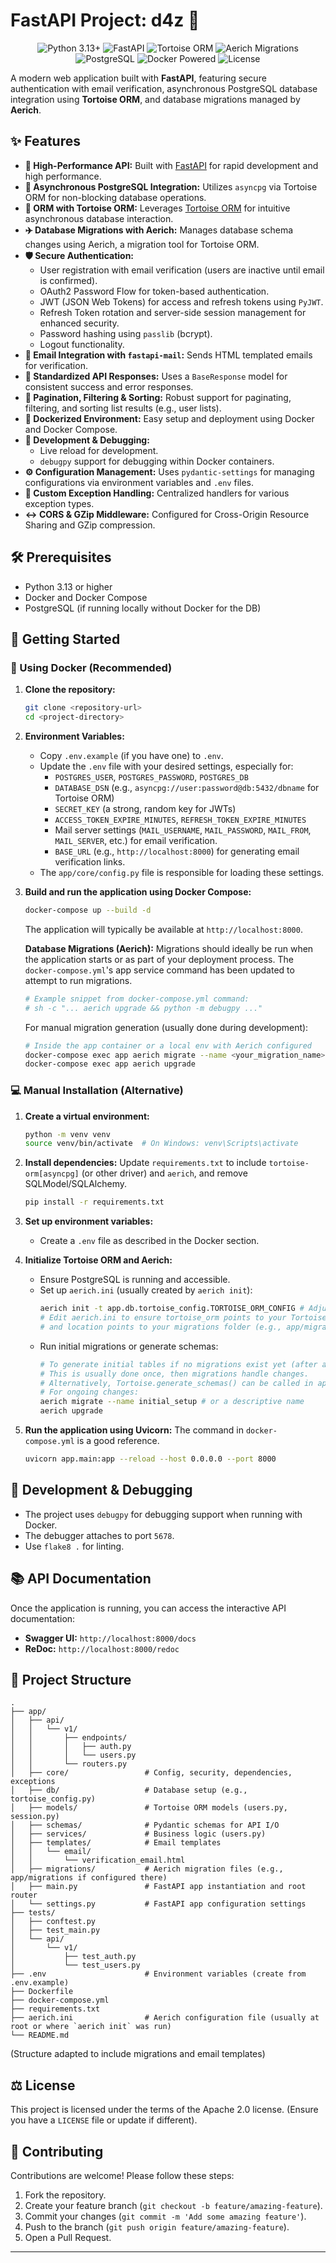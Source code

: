 # FastAPI Project: d4z 🚀

<p align="center">
  <img src="https://img.shields.io/badge/Python-3.13+-blue.svg?style=for-the-badge&logo=python&logoColor=white" alt="Python 3.13+">
  <img src="https://img.shields.io/badge/FastAPI-latest-green.svg?style=for-the-badge&logo=fastapi&logoColor=white" alt="FastAPI">
  <img src="https://img.shields.io/badge/Tortoise_ORM-latest-blue.svg?style=for-the-badge" alt="Tortoise ORM">
  <img src="https://img.shields.io/badge/Aerich-Migrations-lightgrey.svg?style=for-the-badge" alt="Aerich Migrations">
  <img src="https://img.shields.io/badge/PostgreSQL-latest-blue.svg?style=for-the-badge&logo=postgresql&logoColor=white" alt="PostgreSQL">
  <img src="https://img.shields.io/badge/Docker-Powered-blue.svg?style=for-the-badge&logo=docker&logoColor=white" alt="Docker Powered">
  <img src="https://img.shields.io/badge/License-Apache_2.0-orange.svg?style=for-the-badge" alt="License">
</p>

A modern web application built with **FastAPI**, featuring secure authentication with email verification, asynchronous PostgreSQL database integration using **Tortoise ORM**, and database migrations managed by **Aerich**.

## ✨ Features

* **🚀 High-Performance API:** Built with [FastAPI](https://fastapi.tiangolo.com/) for rapid development and high performance.
* **🐘 Asynchronous PostgreSQL Integration:** Utilizes `asyncpg` via Tortoise ORM for non-blocking database operations.
* **🐢 ORM with Tortoise ORM:** Leverages [Tortoise ORM](https://tortoise.github.io/) for intuitive asynchronous database interaction.
* **✈️ Database Migrations with Aerich:** Manages database schema changes using Aerich, a migration tool for Tortoise ORM.
* **🛡️ Secure Authentication:**
    * User registration with email verification (users are inactive until email is confirmed).
    * OAuth2 Password Flow for token-based authentication.
    * JWT (JSON Web Tokens) for access and refresh tokens using `PyJWT`.
    * Refresh Token rotation and server-side session management for enhanced security.
    * Password hashing using `passlib` (bcrypt).
    * Logout functionality.
* **📧 Email Integration with `fastapi-mail`:** Sends HTML templated emails for verification.
* **📄 Standardized API Responses:** Uses a `BaseResponse` model for consistent success and error responses.
* **📖 Pagination, Filtering & Sorting:** Robust support for paginating, filtering, and sorting list results (e.g., user lists).
* **🐳 Dockerized Environment:** Easy setup and deployment using Docker and Docker Compose.
* **🔧 Development & Debugging:**
    * Live reload for development.
    * `debugpy` support for debugging within Docker containers.
* **⚙️ Configuration Management:** Uses `pydantic-settings` for managing configurations via environment variables and `.env` files.
* **📜 Custom Exception Handling:** Centralized handlers for various exception types.
* **↔️ CORS & GZip Middleware:** Configured for Cross-Origin Resource Sharing and GZip compression.

## 🛠️ Prerequisites

* Python 3.13 or higher
* Docker and Docker Compose
* PostgreSQL (if running locally without Docker for the DB)

## 🚀 Getting Started

### 🐳 Using Docker (Recommended)

1.  **Clone the repository:**
    ```bash
    git clone <repository-url>
    cd <project-directory>
    ```
   

2.  **Environment Variables:**
    * Copy `.env.example` (if you have one) to `.env`.
    * Update the `.env` file with your desired settings, especially for:
        * `POSTGRES_USER`, `POSTGRES_PASSWORD`, `POSTGRES_DB`
        * `DATABASE_DSN` (e.g., `asyncpg://user:password@db:5432/dbname` for Tortoise ORM)
        * `SECRET_KEY` (a strong, random key for JWTs)
        * `ACCESS_TOKEN_EXPIRE_MINUTES`, `REFRESH_TOKEN_EXPIRE_MINUTES`
        * Mail server settings (`MAIL_USERNAME`, `MAIL_PASSWORD`, `MAIL_FROM`, `MAIL_SERVER`, etc.) for email verification.
        * `BASE_URL` (e.g., `http://localhost:8000`) for generating email verification links.
    * The `app/core/config.py` file is responsible for loading these settings.

3.  **Build and run the application using Docker Compose:**
    ```bash
    docker-compose up --build -d
    ```
   
    The application will typically be available at `http://localhost:8000`.

    **Database Migrations (Aerich):**
    Migrations should ideally be run when the application starts or as part of your deployment process. The `docker-compose.yml`'s app service command has been updated to attempt to run migrations.
    ```yaml
    # Example snippet from docker-compose.yml command:
    # sh -c "... aerich upgrade && python -m debugpy ..."
    ```
    For manual migration generation (usually done during development):
    ```bash
    # Inside the app container or a local env with Aerich configured
    docker-compose exec app aerich migrate --name <your_migration_name>
    docker-compose exec app aerich upgrade
    ```

### 💻 Manual Installation (Alternative)

1.  **Create a virtual environment:**
    ```bash
    python -m venv venv
    source venv/bin/activate  # On Windows: venv\Scripts\activate
    ```
   

2.  **Install dependencies:**
    Update `requirements.txt` to include `tortoise-orm[asyncpg]` (or other driver) and `aerich`, and remove SQLModel/SQLAlchemy.
    ```bash
    pip install -r requirements.txt
    ```
   

3.  **Set up environment variables:**
    * Create a `.env` file as described in the Docker section.

4.  **Initialize Tortoise ORM and Aerich:**
    * Ensure PostgreSQL is running and accessible.
    * Set up `aerich.ini` (usually created by `aerich init`):
        ```bash
        aerich init -t app.db.tortoise_config.TORTOISE_ORM_CONFIG # Adjust path to your Tortoise config
        # Edit aerich.ini to ensure tortoise_orm points to your Tortoise config
        # and location points to your migrations folder (e.g., app/migrations)
        ```
    * Run initial migrations or generate schemas:
        ```bash
        # To generate initial tables if no migrations exist yet (after aerich init)
        # This is usually done once, then migrations handle changes.
        # Alternatively, Tortoise.generate_schemas() can be called in app startup once.
        # For ongoing changes:
        aerich migrate --name initial_setup # or a descriptive name
        aerich upgrade
        ```

5.  **Run the application using Uvicorn:**
    The command in `docker-compose.yml` is a good reference.
    ```bash
    uvicorn app.main:app --reload --host 0.0.0.0 --port 8000
    ```
   

## 🐛 Development & Debugging

* The project uses `debugpy` for debugging support when running with Docker.
* The debugger attaches to port `5678`.
* Use `flake8 .` for linting.

## 📚 API Documentation

Once the application is running, you can access the interactive API documentation:
* **Swagger UI:** `http://localhost:8000/docs`
* **ReDoc:** `http://localhost:8000/redoc`

## 📁 Project Structure

```
.
├── app/
│   ├── api/
│   │   └── v1/
│   │       ├── endpoints/
│   │       │   ├── auth.py
│   │       │   └── users.py
│   │       └── routers.py
│   ├── core/                 # Config, security, dependencies, exceptions
│   ├── db/                   # Database setup (e.g., tortoise_config.py)
│   ├── models/               # Tortoise ORM models (users.py, session.py)
│   ├── schemas/              # Pydantic schemas for API I/O
│   ├── services/             # Business logic (users.py)
│   ├── templates/            # Email templates
│   │   └── email/
│   │       └── verification_email.html
│   ├── migrations/           # Aerich migration files (e.g., app/migrations if configured there)
│   ├── main.py               # FastAPI app instantiation and root router
│   └── settings.py           # FastAPI app configuration settings
├── tests/
│   ├── conftest.py
│   ├── test_main.py
│   └── api/
│       └── v1/
│           ├── test_auth.py
│           └── test_users.py
├── .env                      # Environment variables (create from .env.example)
├── Dockerfile
├── docker-compose.yml
├── requirements.txt
├── aerich.ini                # Aerich configuration file (usually at root or where `aerich init` was run)
└── README.md
```
(Structure adapted to include migrations and email templates)

## ⚖️ License

This project is licensed under the terms of the Apache 2.0 license. (Ensure you have a `LICENSE` file or update if different).

## 🤝 Contributing

Contributions are welcome! Please follow these steps:
1.  Fork the repository.
2.  Create your feature branch (`git checkout -b feature/amazing-feature`).
3.  Commit your changes (`git commit -m 'Add some amazing feature'`).
4.  Push to the branch (`git push origin feature/amazing-feature`).
5.  Open a Pull Request.


---
